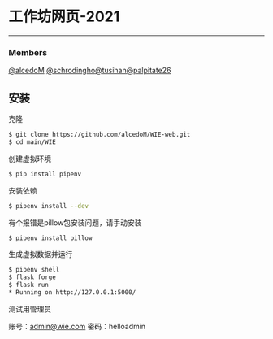 # 工作坊网页-2021

---

### Members

[@alcedoM](https://github.com/alcedoM) [@schrodingho](https://github.com/schrodingho)[@tusihan](https://github.com/tusihan)[@palpitate26](https://github.com/palpitate26)



## 安装

克隆
```bash
$ git clone https://github.com/alcedoM/WIE-web.git
$ cd main/WIE
```
创建虚拟环境

```bash
$ pip install pipenv
```

安装依赖

```bash
$ pipenv install --dev
```
有个报错是pillow包安装问题，请手动安装

```bash
$ pipenv install pillow
```

生成虚拟数据并运行

```bash
$ pipenv shell
$ flask forge
$ flask run
* Running on http://127.0.0.1:5000/
```

测试用管理员

账号：admin@wie.com  密码：helloadmin

